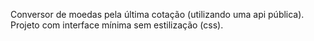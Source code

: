 Conversor de moedas pela última cotação (utilizando uma api pública). Projeto com interface mínima sem estilização (css).